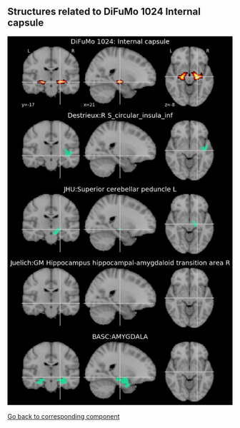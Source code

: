 


## Structures related to DiFuMo 1024 Internal capsule

![530](530.jpg "Structures related to DiFuMo 1024 Internal capsule")

[Go back to corresponding component](https://parietal-inria.github.io/DiFuMo/1024/html/530.html)